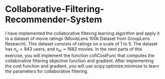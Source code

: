 # Collaborative-Filtering-Recommender-System
I have implemented the collaborative filtering learning algorithm and apply it to a dataset of movie ratings (MovieLens 100k Dataset from GroupLens Research). This dataset consists of ratings on a scale of 1 to 5. The dataset has $n_u = 943$ users, and $n_m = 1682$ movies.  In the next parts of this exercise, you will implement the function cofiCostFunc that computes the collaborative filtering objective function and gradient. After implementing the cost function and gradient, you will use scipy.optimize.minimize to learn the parameters for collaborative filtering.
